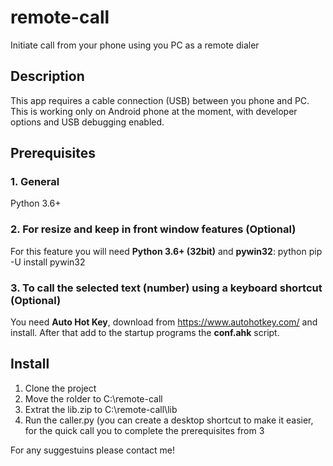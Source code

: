 # remote-call
Initiate call from your phone using you PC as a remote dialer 

## Description
This app requires a cable connection (USB) between you phone and PC.
This is working only on Android phone at the moment, with developer options and USB debugging enabled.

## Prerequisites
### 1. General
Python 3.6+

### 2. For resize and keep in front window features (Optional) 
For this feature you will need **Python 3.6+ (32bit)** and **pywin32**: python pip -U install pywin32

### 3. To call the selected text (number) using a keyboard shortcut (Optional) 
You need **Auto Hot Key**, download from https://www.autohotkey.com/ and install. After that add to the startup programs the **conf.ahk** script.

## Install
1. Clone the project
2. Move the rolder to C:\remote-call
3. Extrat the lib.zip to C:\remote-call\lib
4. Run the caller.py (you can create a desktop shortcut to make it easier, for the quick call you to complete the prerequisites from 3

For any suggestuins please contact me!
